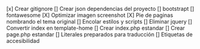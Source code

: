 [x] Crear gitignore
[] Crear json dependencias del proyecto
  [] bootstrapt
  [] fontawesome
[X] Optimizar imagen screenshot
[X] Pie de paginas nombrando el tema original
[] Encolar estilos y scripts
  [] Eliminar jquery
[] Convertir index en template-home
[] Crear index.php estandar
[] Crear page.php estandar
[] Literales preparados para traducción
[] Etiquetas de accesibilidad
